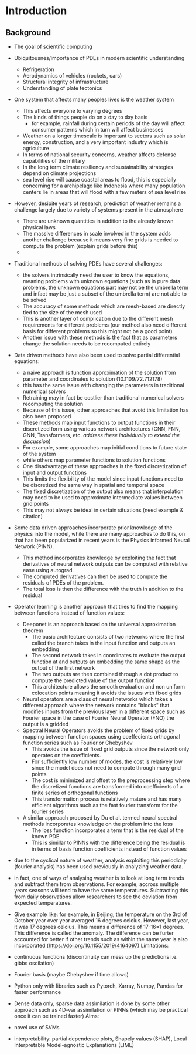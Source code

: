 # Introduction

## Background

- The goal of scientific computing
- Ubiquitousnes/importance of PDEs in modern scientific understanding
  - Refrigeration
  - Aerodynamics of vehicles (rockets, cars)
  - Structural integrity of infrastructure
  - Understanding of plate tectonics
- One system that affects many peoples lives is the weather system
  - This affects everyone to varying degrees
  - The kinds of things people do on a day to day basis
    - for example, rainfall during certain periods of the day will affect consumer patterns which in turn will affect businesses
  - Weather on a longer timescale is important to sectors such as solar energy, construction, and a very important industry which is agriculture
  - In terms of national security concerns, weather affects defense capabilities of the military
  - In the long term climate resiliency and sustainability strategies depend on climate projections
  - sea level rise will cause coastal areas to flood, this is especially concerning for a archipelago like Indonesia where many population centers lie in areas that will flood with a few meters of sea level rise

- However, desipite years of research, prediction of weather remains a challenge largely due to variety of systems present in the atmosphere
  - There are unknown quantities in addition to the already known physical laws
  - The massive differences in scale involved in the system adds another challenge because it means very fine grids is needed to compute the problem (explain grids before this)
  - 
<!-- - Another field that can reap benefits from solving PDEs is ultrasonic testing. This widely used in the construction and manufacturing industries as a quality assurance tool. It allows the user to view the internal structure of objects via the interactions between the ultrasonic wave and material
- This is critical to quality infrastructure and products
- The maintenance of said infrastructure also uses this tool to allow engineers and planners to know if critical damage has occured or if any minor maintenance needs to happen
-  -->
- Traditional methods of solving PDEs have several challenges:
  - the solvers intrinsically need the user to know the equations, meaning problems with unknown equations (such as in pure data problems, the unknown equations part may not be the umbrella term and infact may be just a subset of the umbrella term) are not able to be solved
  - The accuracy of some methods which are mesh-based are directly tied to the size of the mesh used
  - This is another layer of complication due to the different mesh requirements for different problems (our method also need different basis for different problems so this might not be a good point)
  - Another issue with these methods is the fact that as parameters change the solution needs to be recomputed entirely
- Data driven methods have also been used to solve partial differential equations:
  - a naive approach is function approximation of the solution from parameter and coordinates to solution (10.1109/72.712178)
  - this has the same issue with changing the parameters in traditional numerical solvers
  - Retraining may in fact be costlier than traditional numerical solvers recomputing the solution
  - Because of this issue, other approaches that avoid this limitation has also been proposed
  - These methods map input functions to output functions in their discretized form using various network architectures (CNN, FNN, GNN, Transformers, etc. *address these individually to extend the discussion*)
  - For example, some approaches map initial conditions to future state of the system
  - while others map parameter functions to solution functions
  - One disadvantage of these approaches is the fixed discretization of input and output functions
  - This limits the flexibility of the model since input functions need to be discretized the same way in spatial and temporal space
  - The fixed discretization of the output also means that interpolation may need to be used to approximate intermediate values between grid points
  - This may not always be ideal in certain situations (need example & citation)
- Some data driven approaches incorporate prior knowledge of the physics into the model, while there are many approaches to do this, on that has been popularized in recent years is the Physics informed Neural Network (PINN).
  - This method incorporates knowledge by exploiting the fact that derivatives of neural network outputs can be computed with relative ease using autograd.
  - The computed derivatives can then be used to compute the residuals of PDEs of the problem.
  - The total loss is then the difference with the truth in addition to the residual
- Operator learning is another approach that tries to find the mapping between functions instead of function values:
  - Deeponet is an approach based on the universal approximation theorem
    - The basic architecture consists of two networks where the first called the branch takes in the input function and outputs an embedding
    - The second network takes in coordinates to evaluate the output function at and outputs an embedding the same shape as the output of the first network
    - The two outputs are then combined through a dot product to compute the predicted value of the output function
    - This architecture allows the smooth evaluation and non uniform colocation points meaning it avoids the issues with fixed grids
  - Neural operators are a class of neural networks which takes a different approach where the network contains "blocks" that modifies inputs from the previous layer in a different space such as Fourier space in the case of Fourier Neural Operator (FNO) the output is a gridded
  - Spectral Neural Operators avoids the problem of fixed grids by mapping between function spaces using coeffecients orthogonal function series such as Fourier or Chebyshev
    - This avoids the issue of fixed grid outputs since the network only operates on the coefficients.
    - For sufficiently low number of modes, the cost is relatively low since the model does not need to compute through many grid points
    - The cost is minimized and offset to the preprocessing step where the discretized functions are transformed into coefficients of a finite series of orthogonal functions
    - This transformation process is relatively mature and has many efficient algorithms such as the fast fourier transform for the fourier series
  - A similar approach proposed by Du et al. termed neural spectral methods incorporates knowledge on the problem into the loss
    - The loss function incorporates a term that is the residual of the known PDE
    - This is simillar to PINNs with the difference being the residual is in terms of basis function coefficients instead of function values

- due to the cyclical nature of weather, analysis exploiting this periodicity (fourier analysis) has been used previously in analyzing weather data.
- in fact, one of ways of analysing weather is to look at long term trends and subtract them from observations. For example, accross multiple years seasons will tend to have the same temperatures. Subtracting this from daily observations allow researchers to see the deviation from expected temperatures.
- Give example like: for example, in Beijing, the temperature on the 3rd of October year over year averaged 16 degrees celcius. However, last year, it was 17 degrees celcius. This means a difference of 17-16=1 degrees. This difference is called the anomaly. The difference can be furter accounted for better if other trends such as within the same year is also incorporated (<https://doi.org/10.1155/2019/4164097>)
Limitations:
- continuous functions (discontinuity can mess up the predictions i.e. gibbs oscilation)
- Fourier basis (maybe Chebyshev if time allows)
- Python only with libraries such as Pytorch, Xarray, Numpy, Pandas for faster performance
- Dense data only, sparse data assimilation is done by some other approach such as 4D-var assimilation or PINNs (which may be practical once it can be trained faster)
Aims:
- novel use of SVMs
- interpretability: partial dependence plots, Shapely values (SHAP), Local Interpretable Model-agnostic Explanations (LIME)